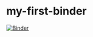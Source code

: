 # my-first-binder
[![Binder](https://mybinder.org/badge_logo.svg)](https://mybinder.org/v2/gh/ChandanInTech/my-first-binder/HEAD)
